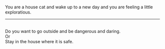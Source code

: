 You are a house cat and wake up to a new day and you are feeling a little exploratious.

---

<br>
Do you want to go outside and be dangerous and daring.
</br>
Or
<br>
Stay in the house where it is safe.
</br>

